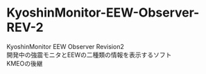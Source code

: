 # KyoshinMonitor-EEW-Observer-REV-2
KyoshinMonitor EEW Observer Revision2<br>
開発中の強震モニタとEEWの二種類の情報を表示するソフト<br>
KMEOの後継
